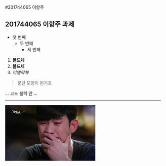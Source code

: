 #201744065 이항주
## 201744065 이항주 과제
- 첫 번째
   - 두 번째
      - 세 번째
  
 1. **볼드체**
 2. __볼드체__
 3. *이텔릭체*
  >문단 모양이 된거죠
  >
  
  ...
  코드 블럭 안
  ...
  ***

<img width="" height="" src="./png/슬픔2.jpg
"></img>
